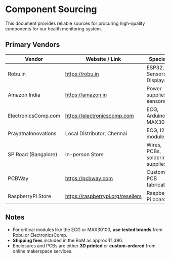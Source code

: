 ﻿# Component Sourcing

This document provides reliable sources for procuring high-quality components for our health monitoring system.

## Primary Vendors

| Vendor             | Website / Link                    | Specialty                        |
|--------------------|-----------------------------------|----------------------------------|
| Robu.in            | https://robu.in                   | ESP32, Sensors, Displays         |
| Amazon India       | https://amazon.in                 | Power supplies, sensors          |
| ElectronicsComp.com| https://electronicscomp.com       | ECG, Arduino, MAX30100           |
| PrayatnaInnovations| Local Distributor, Chennai        | ECG, I2C modules                 |
| SP Road (Bangalore)| In-person Store                   | Wires, PCBs, soldering supplies  |
| PCBWay             | https://pcbway.com                | Custom PCB fabrication           |
| RaspberryPi Store  | https://raspberrypi.org/resellers | Raspberry Pi board               |

## Notes

- For critical modules like the ECG or MAX30100, **use tested brands** from Robu or ElectronicsComp.
- **Shipping fees** included in the BoM as approx ₹1,390.
- Enclosures and PCBs are either **3D printed** or **custom-ordered** from online makerspace services.

